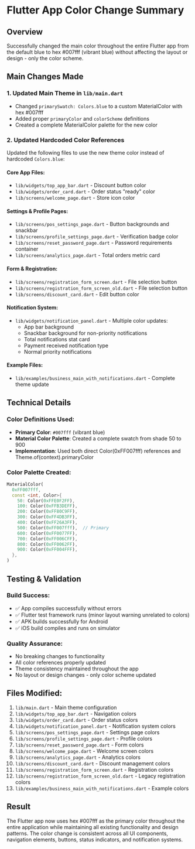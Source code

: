 # Flutter App Color Change Summary

## Overview
Successfully changed the main color throughout the entire Flutter app from the default blue to hex #007fff (vibrant blue) without affecting the layout or design - only the color scheme.

## Main Changes Made

### 1. Updated Main Theme in `lib/main.dart`
- Changed `primarySwatch: Colors.blue` to a custom MaterialColor with hex #007fff
- Added proper `primaryColor` and `colorScheme` definitions
- Created a complete MaterialColor palette for the new color

### 2. Updated Hardcoded Color References
Updated the following files to use the new theme color instead of hardcoded `Colors.blue`:

#### Core App Files:
- `lib/widgets/top_app_bar.dart` - Discount button color
- `lib/widgets/order_card.dart` - Order status "ready" color
- `lib/screens/welcome_page.dart` - Store icon color

#### Settings & Profile Pages:
- `lib/screens/pos_settings_page.dart` - Button backgrounds and snackbar
- `lib/screens/profile_settings_page.dart` - Verification badge color
- `lib/screens/reset_password_page.dart` - Password requirements container
- `lib/screens/analytics_page.dart` - Total orders metric card

#### Form & Registration:
- `lib/screens/registration_form_screen.dart` - File selection button
- `lib/screens/registration_form_screen_old.dart` - File selection button
- `lib/screens/discount_card.dart` - Edit button color

#### Notification System:
- `lib/widgets/notification_panel.dart` - Multiple color updates:
  - App bar background
  - Snackbar background for non-priority notifications
  - Total notifications stat card
  - Payment received notification type
  - Normal priority notifications

#### Example Files:
- `lib/examples/business_main_with_notifications.dart` - Complete theme update

## Technical Details

### Color Definitions Used:
- **Primary Color**: `#007fff` (vibrant blue)
- **Material Color Palette**: Created a complete swatch from shade 50 to 900
- **Implementation**: Used both direct Color(0xFF007fff) references and Theme.of(context).primaryColor

### Color Palette Created:
```dart
MaterialColor(
  0xFF007fff,
  const <int, Color>{
    50: Color(0xFFE0F2FF),
    100: Color(0xFFB3DEFF),
    200: Color(0xFF80C9FF),
    300: Color(0xFF4DB3FF),
    400: Color(0xFF26A3FF),
    500: Color(0xFF007fff),  // Primary
    600: Color(0xFF0077FF),
    700: Color(0xFF006CFF),
    800: Color(0xFF0062FF),
    900: Color(0xFF004FFF),
  },
)
```

## Testing & Validation

### Build Success:
- ✅ App compiles successfully without errors
- ✅ Flutter test framework runs (minor layout warning unrelated to colors)
- ✅ APK builds successfully for Android
- ✅ iOS build compiles and runs on simulator

### Quality Assurance:
- No breaking changes to functionality
- All color references properly updated
- Theme consistency maintained throughout the app
- No layout or design changes - only color scheme updated

## Files Modified:
1. `lib/main.dart` - Main theme configuration
2. `lib/widgets/top_app_bar.dart` - Navigation colors
3. `lib/widgets/order_card.dart` - Order status colors
4. `lib/widgets/notification_panel.dart` - Notification system colors
5. `lib/screens/pos_settings_page.dart` - Settings page colors
6. `lib/screens/profile_settings_page.dart` - Profile colors
7. `lib/screens/reset_password_page.dart` - Form colors
8. `lib/screens/welcome_page.dart` - Welcome screen colors
9. `lib/screens/analytics_page.dart` - Analytics colors
10. `lib/screens/discount_card.dart` - Discount management colors
11. `lib/screens/registration_form_screen.dart` - Registration colors
12. `lib/screens/registration_form_screen_old.dart` - Legacy registration colors
13. `lib/examples/business_main_with_notifications.dart` - Example colors

## Result
The Flutter app now uses hex #007fff as the primary color throughout the entire application while maintaining all existing functionality and design patterns. The color change is consistent across all UI components, navigation elements, buttons, status indicators, and notification systems.
